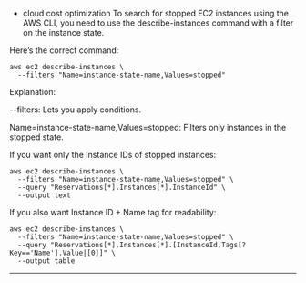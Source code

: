 - cloud cost optimization
To search for stopped EC2 instances using the AWS CLI, you need to use the describe-instances command with a filter on the instance state.

Here’s the correct command:
```
aws ec2 describe-instances \
  --filters "Name=instance-state-name,Values=stopped"
```

Explanation:

--filters: Lets you apply conditions.

Name=instance-state-name,Values=stopped: Filters only instances in the stopped state.

If you want only the Instance IDs of stopped instances:
```
aws ec2 describe-instances \
  --filters "Name=instance-state-name,Values=stopped" \
  --query "Reservations[*].Instances[*].InstanceId" \
  --output text
```

 If you also want Instance ID + Name tag for readability:

```
aws ec2 describe-instances \
  --filters "Name=instance-state-name,Values=stopped" \
  --query "Reservations[*].Instances[*].[InstanceId,Tags[?Key=='Name'].Value|[0]]" \
  --output table
```
---
